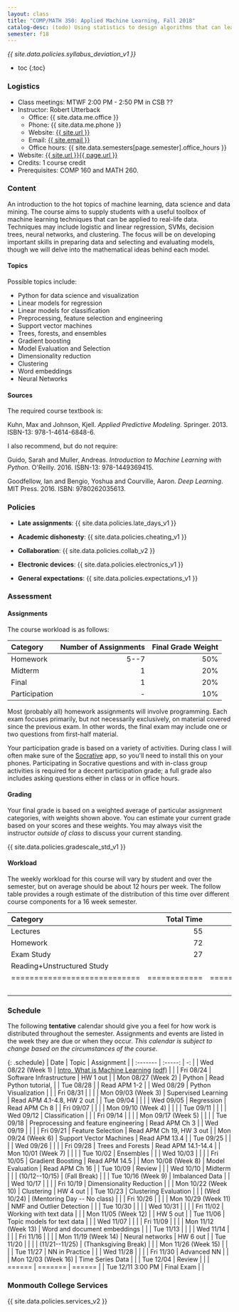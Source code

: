 ```yaml
---
layout: class
title: "COMP/MATH 350: Applied Machine Learning, Fall 2018"
catalog-desc: (todo) Using statistics to design algorithms that can learn from data.
semester: f18
---
```


*{{ site.data.policies.syllabus_deviation_v1 }}*

* toc
{:toc}

### Logistics

* Class meetings: MTWF 2:00 PM - 2:50 PM in CSB ??
* Instructor: Robert Utterback
  * Office: {{ site.data.me.office }}
  * Phone: {{ site.data.me.phone }}
  * Website: <a href="{{ site.url }}">{{ site.url }}</a>
  * Email: <a href="mailto:{{ site.email }}">{{ site.email }}</a>
  * Office hours: {{ site.data.semesters[page.semester].office_hours }}
* Website: <a href="{{ site.url }}{{ page.url }}">{{ site.url }}{{ page.url }}</a>
* Credits: 1 course credit
* Prerequisites: COMP 160 and MATH 260.

### Content

An introduction to the hot topics of machine learning, data science
and data mining. The course aims to supply students with a useful
toolbox of machine learning techniques that can be applied to
real-life data. Techniques may include logistic and linear regression,
SVMs, decision trees, neural networks, and clustering. The focus will
be on developing important skills in preparing data and selecting and
evaluating models, though we will delve into the mathematical
ideas behind each model.

#### Topics

Possible topics include:

* Python for data science and visualization
* Linear models for regression
* Linear models for classification
* Preprocessing, feature selection and engineering
* Support vector machines
* Trees, forests, and ensembles
* Gradient boosting
* Model Evaluation and Selection
* Dimensionality reduction
* Clustering
* Word embeddings
* Neural Networks

#### Sources

The required course textbook is:

Kuhn, Max and Johnson, Kjell. *Applied Predictive
Modeling*. Springer. 2013. ISBN-13: 978-1-4614-6848-6.

I also recommend, but do not require:

Guido, Sarah and Muller, Andreas. *Introduction to Machine Learning
with Python*. O'Reilly. 2016. ISBN-13: 978-1449369415.

Goodfellow, Ian and Bengio, Yoshua and Courville, Aaron. *Deep
Learning*. MIT Press. 2016. ISBN: 9780262035613.

### Policies

* **Late assignments**: {{ site.data.policies.late_days_v1 }}

* **Academic dishonesty**: {{ site.data.policies.cheating_v1 }}

* **Collaboration**: {{ site.data.policies.collab_v2 }}

* **Electronic devices**: {{ site.data.policies.electronics_v1 }}

* **General expectations**: {{ site.data.policies.expectations_v1 }}

### Assessment

#### Assignments

The course workload is as follows:

| Category      | Number of Assignments | Final Grade Weight |
| :-----        |              -------: |                 -: |
| Homework      |                  5--7 |                50% |
| Midterm       |                     1 |                20% |
| Final         |                     1 |                20% |
| Participation |                     - |                10% |

Most (probably all) homework assignments will involve
programming. Each exam focuses primarily, but not necessarily
exclusively, on material covered since the previous exam. In other
words, the final exam may include one or two questions from first-half
material.

Your participation grade is based on a variety of activities. During
class I will often make sure of the
[Socrative](https://socrative.com/) app, so you'll need to install
this on your phones. Participating in Socrative questions and with
in-class group activities is required for a decent participation
grade; a full grade also includes asking questions either in class or
in office hours.

#### Grading

Your final grade is based on a weighted average of particular
assignment categories, with weights shown above. You can estimate your
current grade based on your scores and these weights. You may always
visit the instructor *outside of class* to discuss your current
standing.

{{ site.data.policies.gradescale_std_v1 }}

#### Workload

The weekly workload for this course will vary by student and over the
semester, but on average should be about 12 hours per week. The follow
table provides a rough estimate of the distribution of this time over
different course components for a 16 week semester.

| Category                     |   Total Time |     Time/Week (Hours) |
| :-----                       |     -------: |    -----------------: |
| Lectures                     |           55 |                   3.5 |
| Homework                     |           72 |                   4.5 |
| Exam Study                   |           27 |                   1.5 |
| Reading+Unstructured Study   |              |                   2.5 |
| ============================ | ============ | ===================== |
|                              |              |                    12 |

### Schedule
The following **tentative** calendar should give you a feel for how
work is distributed throughout the semester. Assignments and events
are listed in the week they are due or when they occur. *This calendar
is subject to change based on the circumstances of the course*.

<!-- (let* ((start-date (org-read-date nil nil "2018-08-21")) -->
<!--        (end-date (org-read-date nil nil "2018-12-05")) -->
<!--        (days (list "Mon" "Tue" "Wed" "Fri")) -->
<!--        (current start-date)) -->
<!--   (while (string< current end-date) -->
<!--     (let* ((time (org-time-string-to-time current)) -->
<!--            (day (format-time-string "%a" time))) -->
<!--       (if (member day days) -->
<!--           (princ (concat (format-time-string "%a %m/%d" time) "\n")))) -->
<!--     (setq current (org-read-date nil nil "++1" nil (org-time-string-to-time current)))))-->

{: .schedule}
| Date                | Topic                                                            | Assignment                 |
| :-------            | :-----:                                                          | -:                         |
| Wed 08/22 (Week 1)  | [Intro, What is Machine Learning](./L01.html) [(pdf)](./L01.pdf) |                            |
| Fri 08/24           | Software Infrastructure                                          | HW 1 out                   |
| Mon 08/27 (Week 2)  | Python                                                           | Read Python tutorial,      |
| Tue 08/28           |                                                                  | Read APM 1-2               |
| Wed 08/29           | Python Visualization                                             |                            |
| Fri 08/31           |                                                                  |                            |
| Mon 09/03 (Week 3)  | Supervised Learning                                              | Read APM 4.1-4.8, HW 2 out |
| Tue 09/04           |                                                                  |                            |
| Wed 09/05           | Regression                                                       | Read APM Ch 8              |
| Fri 09/07           |                                                                  |                            |
| Mon 09/10 (Week 4)  |                                                                  |                            |
| Tue 09/11           |                                                                  |                            |
| Wed 09/12           | Classification                                                   |                            |
| Fri 09/14           |                                                                  |                            |
| Mon 09/17 (Week 5)  |                                                                  |                            |
| Tue 09/18           | Preprocessing and feature engineering                            | Read APM Ch 3              |
| Wed 09/19           |                                                                  |                            |
| Fri 09/21           | Feature Selection                                                | Read APM Ch 19, HW 3 out   |
| Mon 09/24 (Week 6)  | Support Vector Machines                                          | Read APM 13.4              |
| Tue 09/25           |                                                                  |                            |
| Wed 09/26           |                                                                  |                            |
| Fri 09/28           | Trees and Forests                                                | Read APM 14.1-14.4         |
| Mon 10/01 (Week 7)  |                                                                  |                            |
| Tue 10/02           | Ensembles                                                        |                            |
| Wed 10/03           |                                                                  |                            |
| Fri 10/05           | Gradient Boosting                                                | Read APM 14.5              |
| Mon 10/08 (Week 8)  | Model Evaluation                                                 | Read APM Ch 16             |
| Tue 10/09           | Review                                                           |                            |
| Wed 10/10           | Midterm                                                          |                            |
| (10/12--10/15)      | (Fall Break)                                                     |                            |
| Tue 10/16 (Week 9)  | Imbalanced Data                                                  |                            |
| Wed 10/17           |                                                                  |                            |
| Fri 10/19           | Dimensionality Reduction                                         |                            |
| Mon 10/22 (Week 10) | Clustering                                                       | HW 4 out                   |
| Tue 10/23           | Clustering Evaluation                                            |                            |
| (Wed 10/24)         | (Mentoring Day -- No class)                                      |                            |
| Fri 10/26           |                                                                  |                            |
| Mon 10/29 (Week 11) | NMF and Outlier Detection                                        |                            |
| Tue 10/30           |                                                                  |                            |
| Wed 10/31           |                                                                  |                            |
| Fri 11/02           | Working with text data                                           |                            |
| Mon 11/05 (Week 12) |                                                                  | HW 5 out                   |
| Tue 11/06           | Topic models for text data                                       |                            |
| Wed 11/07           |                                                                  |                            |
| Fri 11/09           |                                                                  |                            |
| Mon 11/12 (Week 13) | Word and document embeddings                                     |                            |
| Tue 11/13           |                                                                  |                            |
| Wed 11/14           |                                                                  |                            |
| Fri 11/16           |                                                                  |                            |
| Mon 11/19 (Week 14) | Neural networks                                                  | HW 6 out                   |
| Tue 11/20           |                                                                  |                            |
| (11/21--11/25)      | (Thanksgiving Break)                                             |                            |
| Mon 11/26 (Week 15) |                                                                  |                            |
| Tue 11/27           | NN in Practice                                                   |                            |
| Wed 11/28           |                                                                  |                            |
| Fri 11/30           | Advanced NN                                                      |                            |
| Mon 12/03 (Week 16) | Time Series Data                                                 |                            |
| Tue 12/04           | Review                                                           |                            |
| ======              | =======                                                          | ======                     |
| Tue 12/11 3:00 PM   | Final Exam                                                       |                            |

### Monmouth College Services

{{ site.data.policies.services_v2 }}

<!-- Local Variables: -->
<!-- eval: (orgtbl-mode) -->
<!-- End: -->
